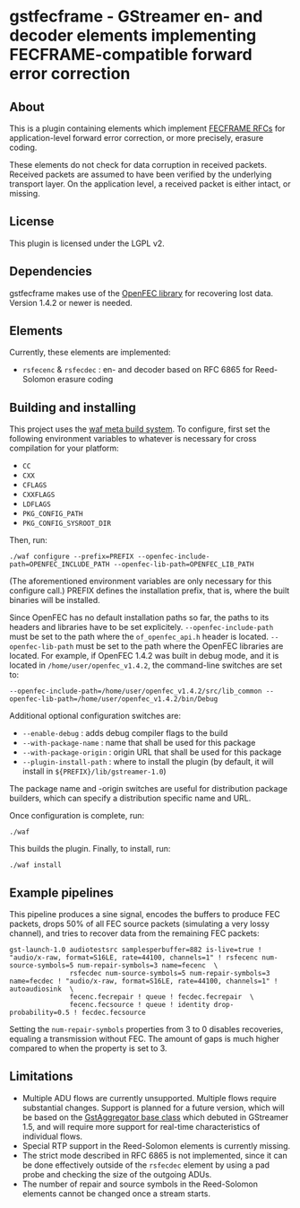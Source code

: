 gstfecframe - GStreamer en- and decoder elements implementing FECFRAME-compatible forward error correction
==========================================================================================================

About
-----

This is a plugin containing elements which implement [FECFRAME RFCs](https://tools.ietf.org/wg/fecframe/)
for application-level forward error correction, or more precisely, erasure coding.

These elements do not check for data corruption in received packets. Received packets are assumed to
have been verified by the underlying transport layer. On the application level, a received packet is
either intact, or missing.


License
-------

This plugin is licensed under the LGPL v2.


Dependencies
------------

gstfecframe makes use of the [OpenFEC library](http://openfec.org/) for recovering lost data.
Version 1.4.2 or newer is needed.


Elements
--------

Currently, these elements are implemented:

* `rsfecenc` & `rsfecdec` : en- and decoder based on RFC 6865 for Reed-Solomon erasure coding


Building and installing
-----------------------

This project uses the [waf meta build system](https://code.google.com/p/waf/). To configure, first set
the following environment variables to whatever is necessary for cross compilation for your platform:

* `CC`
* `CXX`
* `CFLAGS`
* `CXXFLAGS`
* `LDFLAGS`
* `PKG_CONFIG_PATH`
* `PKG_CONFIG_SYSROOT_DIR`

Then, run:

    ./waf configure --prefix=PREFIX --openfec-include-path=OPENFEC_INCLUDE_PATH --openfec-lib-path=OPENFEC_LIB_PATH

(The aforementioned environment variables are only necessary for this configure call.)
PREFIX defines the installation prefix, that is, where the built binaries will be installed.

Since OpenFEC has no default installation paths so far, the paths to its headers and libraries
have to be set explicitely. `--openfec-include-path` must be set to the path where the
`of_openfec_api.h` header is located. `--openfec-lib-path` must be set to the path where
the OpenFEC libraries are located. For example, if OpenFEC 1.4.2 was built in debug mode,
and it is located in `/home/user/openfec_v1.4.2`, the command-line switches are set to:

    --openfec-include-path=/home/user/openfec_v1.4.2/src/lib_common --openfec-lib-path=/home/user/openfec_v1.4.2/bin/Debug

Additional optional configuration switches are:

* `--enable-debug` : adds debug compiler flags to the build
* `--with-package-name` : name that shall be used for this package
* `--with-package-origin` : origin URL that shall be used for this package
* `--plugin-install-path` : where to install the plugin (by default, it will install in `${PREFIX}/lib/gstreamer-1.0`)

The package name and -origin switches are useful for distribution package builders,
which can specify a distribution specific name and URL.

Once configuration is complete, run:

    ./waf

This builds the plugin.
Finally, to install, run:

    ./waf install


Example pipelines
-----------------

This pipeline produces a sine signal, encodes the buffers to produce FEC packets, drops 50% of all FEC source packets (simulating a very lossy channel), and tries to recover data from the remaining FEC packets:

    gst-launch-1.0 audiotestsrc samplesperbuffer=882 is-live=true ! "audio/x-raw, format=S16LE, rate=44100, channels=1" ! rsfecenc num-source-symbols=5 num-repair-symbols=3 name=fecenc  \
                   rsfecdec num-source-symbols=5 num-repair-symbols=3 name=fecdec ! "audio/x-raw, format=S16LE, rate=44100, channels=1" ! autoaudiosink  \
                   fecenc.fecrepair ! queue ! fecdec.fecrepair  \
                   fecenc.fecsource ! queue ! identity drop-probability=0.5 ! fecdec.fecsource

Setting the `num-repair-symbols` properties from 3 to 0 disables recoveries, equaling a transmission without FEC. The amount of gaps is much higher compared to when the property is set to 3.


Limitations
-----------

* Multiple ADU flows are currently unsupported. Multiple flows require substantial
  changes. Support is planned for a future version, which will be based on the
  [GstAggregator base class](http://gstreamer.freedesktop.org/data/doc/gstreamer/head/gst-plugins-bad-libs/html/gst-plugins-bad-libs-GstAggregator.html)
  which debuted in GStreamer 1.5, and will require more support for real-time
  characteristics of individual flows.
* Special RTP support in the Reed-Solomon elements is currently missing.
* The strict mode described in RFC 6865 is not implemented, since it can be done
  effectively outside of the `rsfecdec` element by using a pad probe and checking
  the size of the outgoing ADUs.
* The number of repair and source symbols in the Reed-Solomon elements cannot be
  changed once a stream starts.
